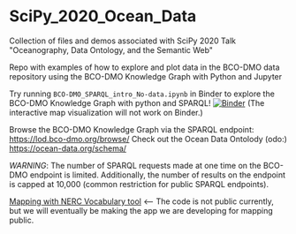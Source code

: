 # SciPy_2020_Ocean_Data
Collection of files and demos associated with SciPy 2020 Talk "Oceanography, Data Ontology, and the Semantic Web"

Repo with examples of how to explore and plot data in the BCO-DMO data repository using the BCO-DMO Knowledge Graph with Python and Jupyter

Try running `BCO-DMO_SPARQL_intro_No-data.ipynb` in Binder to explore the BCO-DMO Knowledge Graph with python and SPARQL!
[![Binder](https://mybinder.org/badge_logo.svg)](https://mybinder.org/v2/gh/jaclynsaunders/BCO-DMO_KG_data_access_example/master)
(The interactive map visualization will not work on Binder.)

Browse the BCO-DMO Knowledge Graph via the SPARQL endpoint: https://lod.bco-dmo.org/browse/
Check out the Ocean Data Ontolody (odo:) https://ocean-data.org/schema/

*WARNING*: The number of SPARQL requests made at one time on the BCO-DMO endpoint is limited. Additionally, the number of results on the endpoint is capped at 10,000 (common restriction for public SPARQL endpoints). 

[Mapping with NERC Vocabulary tool](https://bcodmo-template-test.herokuapp.com/) <-- The code is not public currently, but we will eventually be making the app we are developing for mapping public.

